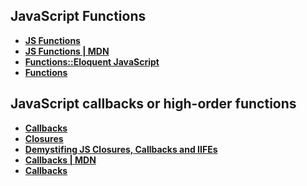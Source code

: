 ## JavaScript Functions
- **[JS Functions](http://www.w3schools.com/js/js_function_definition.asp)**
- **[JS Functions | MDN](https://developer.mozilla.org/en-US/docs/Web/JavaScript/Guide/Functions)**
- **[Functions::Eloquent JavaScript](http://eloquentjavascript.net/03_functions.html)**
- **[Functions](http://www.quirksmode.org/js/function.html)**

## JavaScript callbacks or high-order functions
- **[Callbacks](http://javascriptissexy.com/understand-javascript-callback-functions-and-use-them/)**
- **[Closures](http://javascriptissexy.com/understand-javascript-closures-with-ease/)**
- **[Demystifing JS Closures, Callbacks and IIFEs](https://www.sitepoint.com/demystifying-javascript-closures-callbacks-iifes/)**
- **[Callbacks | MDN](https://developer.mozilla.org/en-US/docs/Mozilla/js-ctypes/Using_js-ctypes/Declaring_and_Using_Callbacks)**
- **[Callbacks](https://www.learn-js.org/en/Callbacks)**

